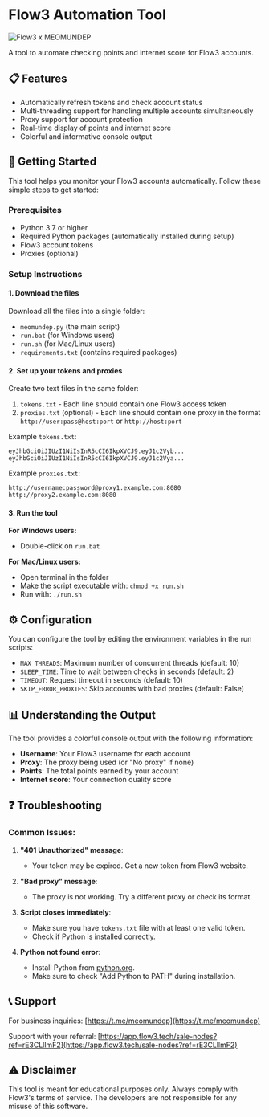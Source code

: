 # Flow3 Automation Tool

![Flow3 x MEOMUNDEP](https://img.shields.io/badge/Flow3-Automation-blue)

A tool to automate checking points and internet score for Flow3 accounts.

## 📋 Features

- Automatically refresh tokens and check account status
- Multi-threading support for handling multiple accounts simultaneously
- Proxy support for account protection
- Real-time display of points and internet score
- Colorful and informative console output

## 🚀 Getting Started

This tool helps you monitor your Flow3 accounts automatically. Follow these simple steps to get started:

### Prerequisites

- Python 3.7 or higher
- Required Python packages (automatically installed during setup)
- Flow3 account tokens
- Proxies (optional)

### Setup Instructions

#### 1. Download the files

Download all the files into a single folder:
- `meomundep.py` (the main script)
- `run.bat` (for Windows users)
- `run.sh` (for Mac/Linux users)
- `requirements.txt` (contains required packages)

#### 2. Set up your tokens and proxies

Create two text files in the same folder:

1. `tokens.txt` - Each line should contain one Flow3 access token
2. `proxies.txt` (optional) - Each line should contain one proxy in the format `http://user:pass@host:port` or `http://host:port`

Example `tokens.txt`:
```
eyJhbGciOiJIUzI1NiIsInR5cCI6IkpXVCJ9.eyJ1c2Vyb...
eyJhbGciOiJIUzI1NiIsInR5cCI6IkpXVCJ9.eyJ1c2Vya...
```

Example `proxies.txt`:
```
http://username:password@proxy1.example.com:8080
http://proxy2.example.com:8080
```

#### 3. Run the tool

**For Windows users:**
- Double-click on `run.bat`

**For Mac/Linux users:**
- Open terminal in the folder
- Make the script executable with: `chmod +x run.sh`
- Run with: `./run.sh`

## ⚙️ Configuration

You can configure the tool by editing the environment variables in the run scripts:

- `MAX_THREADS`: Maximum number of concurrent threads (default: 10)
- `SLEEP_TIME`: Time to wait between checks in seconds (default: 2)
- `TIMEOUT`: Request timeout in seconds (default: 10)
- `SKIP_ERROR_PROXIES`: Skip accounts with bad proxies (default: False)

## 📊 Understanding the Output

The tool provides a colorful console output with the following information:

- **Username**: Your Flow3 username for each account
- **Proxy**: The proxy being used (or "No proxy" if none)
- **Points**: The total points earned by your account
- **Internet score**: Your connection quality score 

## ❓ Troubleshooting

### Common Issues:

1. **"401 Unauthorized" message**:
   - Your token may be expired. Get a new token from Flow3 website.

2. **"Bad proxy" message**:
   - The proxy is not working. Try a different proxy or check its format.

3. **Script closes immediately**:
   - Make sure you have `tokens.txt` file with at least one valid token.
   - Check if Python is installed correctly.

4. **Python not found error**:
   - Install Python from [python.org](https://www.python.org/downloads/).
   - Make sure to check "Add Python to PATH" during installation.

## 📞 Support

For business inquiries: [https://t.me/meomundep](https://t.me/meomundep)

Support with your referral: [https://app.flow3.tech/sale-nodes?ref=rE3CLllmF2](https://app.flow3.tech/sale-nodes?ref=rE3CLllmF2)

## ⚠️ Disclaimer

This tool is meant for educational purposes only. Always comply with Flow3's terms of service. The developers are not responsible for any misuse of this software.
